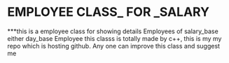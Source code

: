 # EMPLOYEE CLASS_ FOR _SALARY
***this is a employee class for  showing details Employees of salary_base either day_base Employee  this classs is totally made by c++,
this is my my repo which is hosting github. Any one can improve this class and suggest me 
